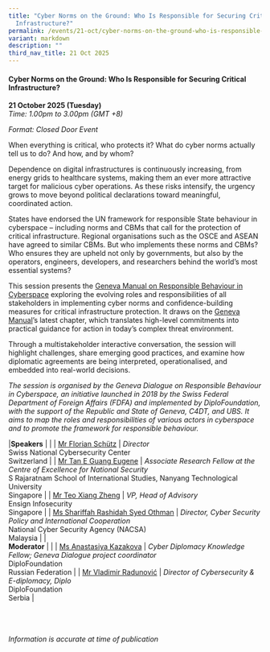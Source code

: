 ```yaml
---
title: "Cyber Norms on the Ground: Who Is Responsible for Securing Critical
  Infrastructure?"
permalink: /events/21-oct/cyber-norms-on-the-ground-who-is-responsible-for-securing-critical-infrastructure/
variant: markdown
description: ""
third_nav_title: 21 Oct 2025
---
```

#### **Cyber Norms on the Ground: Who Is Responsible for Securing Critical Infrastructure?**

**21 October 2025 (Tuesday)**  
*Time: 1.00pm to 3.00pm (GMT +8)*

*Format: Closed Door Event*

When everything is critical, who protects it? What do cyber norms actually tell us to do? And how, and by whom?

Dependence on digital infrastructures is continuously increasing, from energy grids to healthcare systems, making them an ever more attractive target for malicious cyber operations. As these risks intensify, the urgency grows to move beyond political declarations toward meaningful, coordinated action. 

States have endorsed the UN framework for responsible State behaviour in cyberspace – including norms and CBMs that call for the protection of critical infrastructure. Regional organisations such as the OSCE and ASEAN have agreed to similar CBMs. But who implements these norms and CBMs? Who ensures they are upheld not only by governments, but also by the operators, engineers, developers, and researchers behind the world’s most essential systems?

This session presents the [Geneva Manual on Responsible Behaviour in Cyberspace](https://genevadialogue.ch/geneva-manual/) exploring the evolving roles and responsibilities of all stakeholders in implementing cyber norms and confidence-building measures for critical infrastructure protection. It draws on the [Geneva Manual](https://genevadialogue.ch/geneva-manual/)’s latest chapter, which translates high-level commitments into practical guidance for action in today’s complex threat environment.

Through a multistakeholder interactive conversation, the session will highlight challenges, share emerging good practices, and examine how diplomatic agreements are being interpreted, operationalised, and embedded into real-world decisions.

*The session is organised by the Geneva Dialogue on Responsible Behaviour in Cyberspace, an initiative launched in 2018 by the Swiss Federal Department of Foreign Affairs (FDFA) and implemented by DiploFoundation, with the support of the Republic and State of Geneva, C4DT, and UBS. It aims to map the roles and responsibilities of various actors in cyberspace and to promote the framework for responsible behaviour.*

|**Speakers**          |                                                              |
| [Mr Florian Schütz](/speakers/mr-florian-schutz/)  | *Director* <br>Swiss National Cybersecurity Center<br>Switzerland      |
| [Mr Tan E Guang Eugene](/speakers/mr-tan-e-guang-eugene/)  | *Associate Research Fellow at the Centre of Excellence for National Security* <br>S Rajaratnam School of International Studies, Nanyang Technological University<br>Singapore      |
| [Mr Teo Xiang Zheng](/speakers/mr-teo-xiang-zheng/)  | *VP, Head of Advisory* <br>Ensign Infosecurity<br>Singapore      |
| [Ms Shariffah Rashidah Syed Othman](/speakers/ms-shariffah-rashidah-syed-othman/)  | *Director, Cyber Security Policy and International Cooperation* <br>National Cyber Security Agency (NACSA)<br>Malaysia      |
|<br>**Moderator**          |                                                              |
| [Ms Anastasiya Kazakova](/speakers/ms-anastasiya-kazakova/)  | *Cyber Diplomacy Knowledge Fellow; Geneva Dialogue project coordinator* <br>DiploFoundation<br>Russian Federation      |
| [Mr Vladimir Radunović](/speakers/mr-vladimir-radunovic/)  | *Director of Cybersecurity &amp; E-diplomacy, Diplo* <br>DiploFoundation<br>Serbia      |


<br><br><br>
*Information is accurate at time of publication*